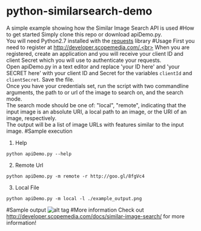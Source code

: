 # python-similarsearch-demo
A simple example showing how the Similar Image Search API is used
#How to get started
Simply clone this repo or download apiDemo.py.<br>
You will need Python2.7 installed with the [requests](http://docs.python-requests.org/en/master/) library
#Usage
First you need to register at http://developer.scopemedia.com/.<br>
When you are registered, create an application and you will receive your client ID and client Secret which you will use to authenticate your requests.<br>
Open apiDemo.py in a text editor and replace 'your ID here' and 'your SECRET here' with your client ID and Secret for the variables <code>clientId</code> and <code>clientSecret</code>. Save the file.<br>
Once you have your credentials set, run the script with two commandline arguments, the path to or url of the image to search on, and the search mode. <br>
The search mode should be one of: "local", "remote", indicating that the input image is an absolute URI, a local path to an image, or the URI of an image, respectively.<br>
The output will be a list of image URLs with features similar to the input image.
#Sample execution
1. Help
```
python apiDemo.py --help
```

2. Remote Url
```
python apiDemo.py -m remote -r http://goo.gl/8fgVc4
```

3. Local File
```
python apiDemo.py -m local -l ./example_output.png
```

#Sample output
![alt tag](https://github.com/pantoscope/python-similarsearch-demo/blob/master/example_output.png)
#More information
Check out http://developer.scopemedia.com/docs/similar-image-search/ for more information!


